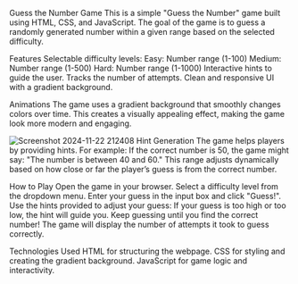 Guess the Number Game
This is a simple "Guess the Number" game built using HTML, CSS, and JavaScript. The goal of the game is to guess a randomly generated number within a given range based on the selected difficulty.

Features
Selectable difficulty levels:
Easy: Number range (1-100)
Medium: Number range (1-500)
Hard: Number range (1-1000)
Interactive hints to guide the user.
Tracks the number of attempts.
Clean and responsive UI with a gradient background.

Animations
The game uses a gradient background that smoothly changes colors over time. This creates a visually appealing effect, making the game look more modern and engaging.

![Screenshot 2024-11-22 212408](https://github.com/user-attachments/assets/8839761b-d5ff-4e34-94cf-bb18e31ed68b)
Hint Generation
The game helps players by providing hints. For example:
If the correct number is 50, the game might say: "The number is between 40 and 60."
This range adjusts dynamically based on how close or far the player’s guess is from the correct number.

How to Play
Open the game in your browser.
Select a difficulty level from the dropdown menu.
Enter your guess in the input box and click "Guess!".
Use the hints provided to adjust your guess:
If your guess is too high or too low, the hint will guide you.
Keep guessing until you find the correct number!
The game will display the number of attempts it took to guess correctly.

Technologies Used
HTML for structuring the webpage.
CSS for styling and creating the gradient background.
JavaScript for game logic and interactivity.




